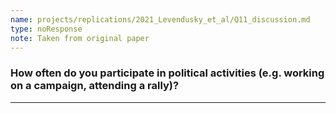 ```yaml
---
name: projects/replications/2021_Levendusky_et_al/Q11_discussion.md
type: noResponse
note: Taken from original paper
---
```


### How often do you participate in political activities (e.g. working on a campaign, attending a rally)?
 

---